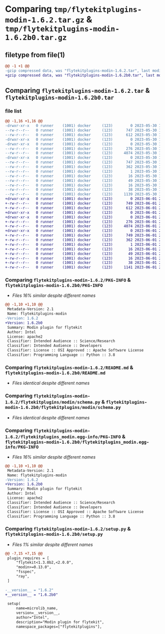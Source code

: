 # Comparing `tmp/flytekitplugins-modin-1.6.2.tar.gz` & `tmp/flytekitplugins-modin-1.6.2b0.tar.gz`

## filetype from file(1)

```diff
@@ -1 +1 @@
-gzip compressed data, was "flytekitplugins-modin-1.6.2.tar", last modified: Tue May 30 15:24:19 2023, max compression
+gzip compressed data, was "flytekitplugins-modin-1.6.2b0.tar", last modified: Thu Jun  1 20:41:57 2023, max compression
```

## Comparing `flytekitplugins-modin-1.6.2.tar` & `flytekitplugins-modin-1.6.2b0.tar`

### file list

```diff
@@ -1,16 +1,16 @@
-drwxr-xr-x   0 runner    (1001) docker     (123)        0 2023-05-30 15:24:19.225503 flytekitplugins-modin-1.6.2/
--rw-r--r--   0 runner    (1001) docker     (123)      747 2023-05-30 15:24:19.225503 flytekitplugins-modin-1.6.2/PKG-INFO
--rw-r--r--   0 runner    (1001) docker     (123)      612 2023-05-30 15:23:56.000000 flytekitplugins-modin-1.6.2/README.md
-drwxr-xr-x   0 runner    (1001) docker     (123)        0 2023-05-30 15:24:19.225503 flytekitplugins-modin-1.6.2/flytekitplugins/
-drwxr-xr-x   0 runner    (1001) docker     (123)        0 2023-05-30 15:24:19.225503 flytekitplugins-modin-1.6.2/flytekitplugins/modin/
--rw-r--r--   0 runner    (1001) docker     (123)      276 2023-05-30 15:23:56.000000 flytekitplugins-modin-1.6.2/flytekitplugins/modin/__init__.py
--rw-r--r--   0 runner    (1001) docker     (123)     4074 2023-05-30 15:23:56.000000 flytekitplugins-modin-1.6.2/flytekitplugins/modin/schema.py
-drwxr-xr-x   0 runner    (1001) docker     (123)        0 2023-05-30 15:24:19.225503 flytekitplugins-modin-1.6.2/flytekitplugins_modin.egg-info/
--rw-r--r--   0 runner    (1001) docker     (123)      747 2023-05-30 15:24:19.000000 flytekitplugins-modin-1.6.2/flytekitplugins_modin.egg-info/PKG-INFO
--rw-r--r--   0 runner    (1001) docker     (123)      362 2023-05-30 15:24:19.000000 flytekitplugins-modin-1.6.2/flytekitplugins_modin.egg-info/SOURCES.txt
--rw-r--r--   0 runner    (1001) docker     (123)        1 2023-05-30 15:24:19.000000 flytekitplugins-modin-1.6.2/flytekitplugins_modin.egg-info/dependency_links.txt
--rw-r--r--   0 runner    (1001) docker     (123)       16 2023-05-30 15:24:19.000000 flytekitplugins-modin-1.6.2/flytekitplugins_modin.egg-info/namespace_packages.txt
--rw-r--r--   0 runner    (1001) docker     (123)       49 2023-05-30 15:24:19.000000 flytekitplugins-modin-1.6.2/flytekitplugins_modin.egg-info/requires.txt
--rw-r--r--   0 runner    (1001) docker     (123)       16 2023-05-30 15:24:19.000000 flytekitplugins-modin-1.6.2/flytekitplugins_modin.egg-info/top_level.txt
--rw-r--r--   0 runner    (1001) docker     (123)       38 2023-05-30 15:24:19.225503 flytekitplugins-modin-1.6.2/setup.cfg
--rw-r--r--   0 runner    (1001) docker     (123)     1139 2023-05-30 15:24:12.000000 flytekitplugins-modin-1.6.2/setup.py
+drwxr-xr-x   0 runner    (1001) docker     (123)        0 2023-06-01 20:41:57.791866 flytekitplugins-modin-1.6.2b0/
+-rw-r--r--   0 runner    (1001) docker     (123)      749 2023-06-01 20:41:57.791866 flytekitplugins-modin-1.6.2b0/PKG-INFO
+-rw-r--r--   0 runner    (1001) docker     (123)      612 2023-06-01 20:41:31.000000 flytekitplugins-modin-1.6.2b0/README.md
+drwxr-xr-x   0 runner    (1001) docker     (123)        0 2023-06-01 20:41:57.791866 flytekitplugins-modin-1.6.2b0/flytekitplugins/
+drwxr-xr-x   0 runner    (1001) docker     (123)        0 2023-06-01 20:41:57.791866 flytekitplugins-modin-1.6.2b0/flytekitplugins/modin/
+-rw-r--r--   0 runner    (1001) docker     (123)      276 2023-06-01 20:41:31.000000 flytekitplugins-modin-1.6.2b0/flytekitplugins/modin/__init__.py
+-rw-r--r--   0 runner    (1001) docker     (123)     4074 2023-06-01 20:41:31.000000 flytekitplugins-modin-1.6.2b0/flytekitplugins/modin/schema.py
+drwxr-xr-x   0 runner    (1001) docker     (123)        0 2023-06-01 20:41:57.791866 flytekitplugins-modin-1.6.2b0/flytekitplugins_modin.egg-info/
+-rw-r--r--   0 runner    (1001) docker     (123)      749 2023-06-01 20:41:57.000000 flytekitplugins-modin-1.6.2b0/flytekitplugins_modin.egg-info/PKG-INFO
+-rw-r--r--   0 runner    (1001) docker     (123)      362 2023-06-01 20:41:57.000000 flytekitplugins-modin-1.6.2b0/flytekitplugins_modin.egg-info/SOURCES.txt
+-rw-r--r--   0 runner    (1001) docker     (123)        1 2023-06-01 20:41:57.000000 flytekitplugins-modin-1.6.2b0/flytekitplugins_modin.egg-info/dependency_links.txt
+-rw-r--r--   0 runner    (1001) docker     (123)       16 2023-06-01 20:41:57.000000 flytekitplugins-modin-1.6.2b0/flytekitplugins_modin.egg-info/namespace_packages.txt
+-rw-r--r--   0 runner    (1001) docker     (123)       49 2023-06-01 20:41:57.000000 flytekitplugins-modin-1.6.2b0/flytekitplugins_modin.egg-info/requires.txt
+-rw-r--r--   0 runner    (1001) docker     (123)       16 2023-06-01 20:41:57.000000 flytekitplugins-modin-1.6.2b0/flytekitplugins_modin.egg-info/top_level.txt
+-rw-r--r--   0 runner    (1001) docker     (123)       38 2023-06-01 20:41:57.791866 flytekitplugins-modin-1.6.2b0/setup.cfg
+-rw-r--r--   0 runner    (1001) docker     (123)     1141 2023-06-01 20:41:50.000000 flytekitplugins-modin-1.6.2b0/setup.py
```

### Comparing `flytekitplugins-modin-1.6.2/PKG-INFO` & `flytekitplugins-modin-1.6.2b0/PKG-INFO`

 * *Files 16% similar despite different names*

```diff
@@ -1,10 +1,10 @@
 Metadata-Version: 2.1
 Name: flytekitplugins-modin
-Version: 1.6.2
+Version: 1.6.2b0
 Summary: Modin plugin for flytekit
 Author: Intel
 License: apache2
 Classifier: Intended Audience :: Science/Research
 Classifier: Intended Audience :: Developers
 Classifier: License :: OSI Approved :: Apache Software License
 Classifier: Programming Language :: Python :: 3.8
```

### Comparing `flytekitplugins-modin-1.6.2/README.md` & `flytekitplugins-modin-1.6.2b0/README.md`

 * *Files identical despite different names*

### Comparing `flytekitplugins-modin-1.6.2/flytekitplugins/modin/schema.py` & `flytekitplugins-modin-1.6.2b0/flytekitplugins/modin/schema.py`

 * *Files identical despite different names*

### Comparing `flytekitplugins-modin-1.6.2/flytekitplugins_modin.egg-info/PKG-INFO` & `flytekitplugins-modin-1.6.2b0/flytekitplugins_modin.egg-info/PKG-INFO`

 * *Files 16% similar despite different names*

```diff
@@ -1,10 +1,10 @@
 Metadata-Version: 2.1
 Name: flytekitplugins-modin
-Version: 1.6.2
+Version: 1.6.2b0
 Summary: Modin plugin for flytekit
 Author: Intel
 License: apache2
 Classifier: Intended Audience :: Science/Research
 Classifier: Intended Audience :: Developers
 Classifier: License :: OSI Approved :: Apache Software License
 Classifier: Programming Language :: Python :: 3.8
```

### Comparing `flytekitplugins-modin-1.6.2/setup.py` & `flytekitplugins-modin-1.6.2b0/setup.py`

 * *Files 1% similar despite different names*

```diff
@@ -7,15 +7,15 @@
 plugin_requires = [
     "flytekit<1.3.0b2,<2.0.0",
     "modin>=0.13.0",
     "fsspec",
     "ray",
 ]
 
-__version__ = "1.6.2"
+__version__ = "1.6.2b0"
 
 setup(
     name=microlib_name,
     version=__version__,
     author="Intel",
     description="Modin plugin for flytekit",
     namespace_packages=["flytekitplugins"],
```

